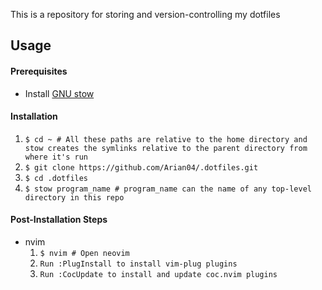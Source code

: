 This is a repository for storing and version-controlling my dotfiles

## Usage
#### Prerequisites
- Install [GNU stow](https://www.gnu.org/software/stow/)

#### Installation
1. `$ cd ~ # All these paths are relative to the home directory and stow creates the symlinks relative to the parent directory from where it's run`
2. `$ git clone https://github.com/Arian04/.dotfiles.git`
3. `$ cd .dotfiles`
4. `$ stow program_name # program_name can the name of any top-level directory in this repo`

#### Post-Installation Steps
- nvim
	1. `$ nvim # Open neovim`
	2. `Run :PlugInstall to install vim-plug plugins`
	3. `Run :CocUpdate to install and update coc.nvim plugins`